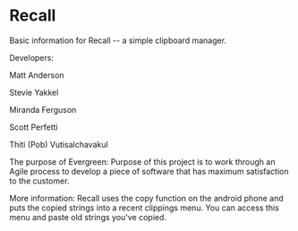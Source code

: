 Recall
===
Basic information for Recall -- a simple clipboard manager.

Developers:

Matt Anderson

Stevie Yakkel

Miranda Ferguson

Scott Perfetti

Thiti (Pob) Vutisalchavakul

The purpose of Evergreen:
Purpose of this project is to work through an Agile process to develop a piece of software that has maximum satisfaction to the customer.


More information:
Recall uses the copy function on the android phone and puts the copied strings into a recent clippings menu. You can access this menu and paste old strings you've copied.
